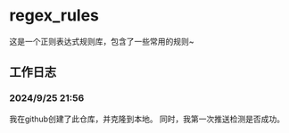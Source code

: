 # regex_rules
这是一个正则表达式规则库，包含了一些常用的规则~
## 工作日志
### 2024/9/25 21:56
我在github创建了此仓库，并克隆到本地。
同时，我第一次推送检测是否成功。
